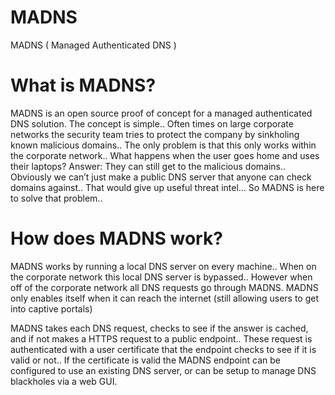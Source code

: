# MADNS
MADNS ( Managed Authenticated DNS )

# What is MADNS?
MADNS is an open source proof of concept for a managed authenticated DNS solution. The concept is simple.. Often times on large corporate networks the security team tries to protect the company by sinkholing known malicious domains.. The only problem is that this only works within the corporate network.. What happens when the user goes home and uses their laptops? Answer: They can still get to the malicious domains.. Obviously we can’t just make a public DNS server that anyone can check domains against.. That would give up useful threat intel...  So MADNS is here to solve that problem..

# How does MADNS work?
MADNS works by running a local DNS server on every machine.. When on the corporate network this local DNS server is bypassed.. However when off of the corporate network all DNS requests go through MADNS. MADNS only enables itself when it can reach the internet (still allowing users to get into captive portals)

MADNS takes each DNS request, checks to see if the answer is cached, and if not makes a HTTPS request to a public endpoint.. These request is authenticated with a user certificate that the endpoint checks to see if it is valid or not.. If the certificate is valid the MADNS endpoint can be configured to use an existing DNS server, or can be setup to manage DNS blackholes via a web GUI.

